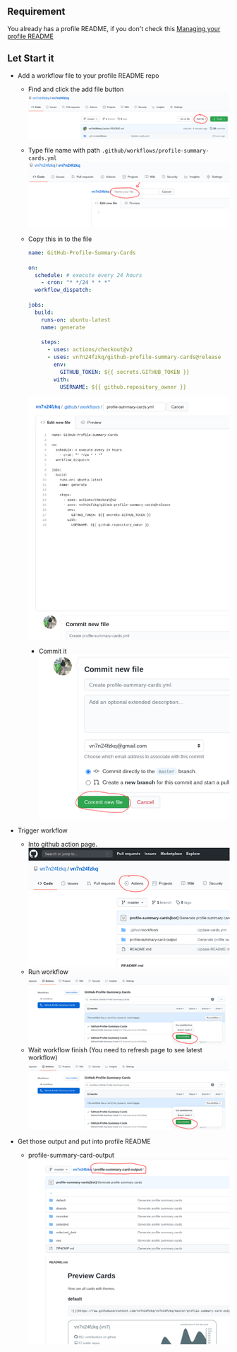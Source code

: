 ## Requirement

You already has a profile README, if you don't check this [Managing your profile README
](https://docs.github.com/en/github/setting-up-and-managing-your-github-profile/managing-your-profile-readme)

## Let Start it

- Add a workflow file to your profile README repo

  - Find and click the add file button
    ![](./assets/where-is-add-file.png)
  - Type file name with path `.github/workflows/profile-summary-cards.yml`
    ![](./assets/type-file-name.png)
  - Copy this in to the file

    ```yml
    name: GitHub-Profile-Summary-Cards

    on:
      schedule: # execute every 24 hours
        - cron: "* */24 * * *"
      workflow_dispatch:

    jobs:
      build:
        runs-on: ubuntu-latest
        name: generate

        steps:
          - uses: actions/checkout@v2
          - uses: vn7n24fzkq/github-profile-summary-cards@release
            env:
              GITHUB_TOKEN: ${{ secrets.GITHUB_TOKEN }}
            with:
              USERNAME: ${{ github.repository_owner }}
    ```

    ![](./assets/new-file.png)

    - Commit it
      ![](./assets/commit-file.png)

- Trigger workflow

  - Into github action page.
    ![](./assets/where-is-action.png)
  - Run workflow
    ![](./assets/run-workflow.png)
  - Wait workflow finish (You need to refresh page to see latest workflow)
    ![](./assets/run-workflow.png)

- Get those output and put into profile README
  - profile-summary-card-output
    ![](./assets/output.png)
